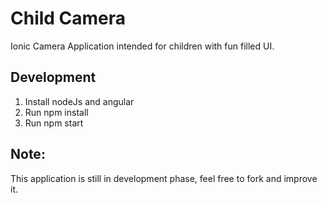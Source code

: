 # Child Camera
Ionic Camera Application intended for children with fun filled UI.

## Development
1. Install nodeJs and angular
2. Run npm install
3. Run npm start

## Note:
  This application is still in development phase, feel free to fork and improve it.